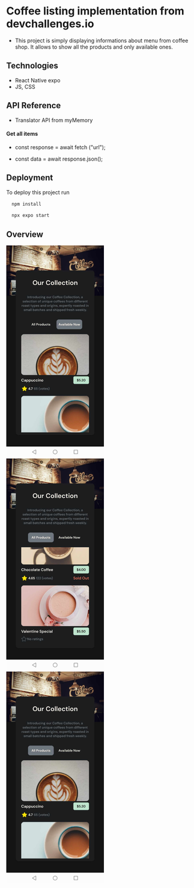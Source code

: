 
# Coffee listing implementation from devchallenges.io

- This project is simply displaying informations about menu from coffee shop. It allows to show all the products and only available ones.

## Technologies

 - React Native expo
 - JS, CSS


## API Reference
- Translator API from myMemory
#### Get all items


  - const response = await fetch ("url");

  - const data = await response.json();



## Deployment

To deploy this project run

```bash
  npm install
```
```bash
  npx expo start
```


## Overview
<p float="left">
 <img src="./assets/images/1.jpg" width=260>
 <img src="./assets/images/2.jpg" width=260>
 <img src="./assets/images/3.jpg" width=260>
</p>

